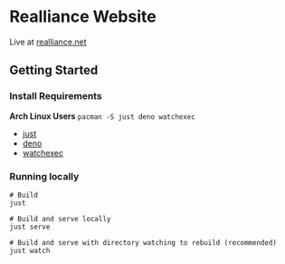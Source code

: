 # Realliance Website

Live at [realliance.net](https://realliance.net/)

## Getting Started

### Install Requirements

**Arch Linux Users** `pacman -S just deno watchexec`

- [just](https://github.com/casey/just)
- [deno](deno.land)
- [watchexec](https://github.com/watchexec/watchexec)

### Running locally

```
# Build
just

# Build and serve locally
just serve

# Build and serve with directory watching to rebuild (recommended)
just watch
```
